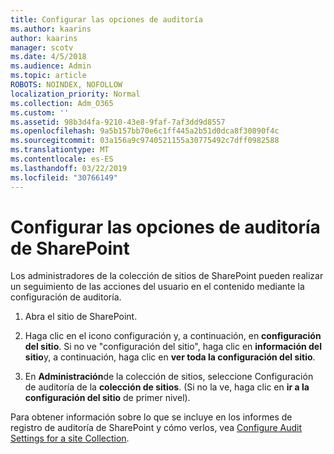 ```yaml
---
title: Configurar las opciones de auditoría
ms.author: kaarins
author: kaarins
manager: scotv
ms.date: 4/5/2018
ms.audience: Admin
ms.topic: article
ROBOTS: NOINDEX, NOFOLLOW
localization_priority: Normal
ms.collection: Adm_O365
ms.custom: ''
ms.assetid: 98b3d4fa-9210-43e8-9faf-7af3dd9d8557
ms.openlocfilehash: 9a5b157bb70e6c1ff445a2b51d0dca8f30890f4c
ms.sourcegitcommit: 03a156a9c9740521155a30775492c7dff0982588
ms.translationtype: MT
ms.contentlocale: es-ES
ms.lasthandoff: 03/22/2019
ms.locfileid: "30766149"
---
```

# <a name="configure-sharepoint-audit-settings"></a>Configurar las opciones de auditoría de SharePoint

Los administradores de la colección de sitios de SharePoint pueden realizar un seguimiento de las acciones del usuario en el contenido mediante la configuración de auditoría.
  
1. Abra el sitio de SharePoint.
    
2. Haga clic en el icono configuración y, a continuación, en **configuración del sitio**. Si no ve "configuración del sitio", haga clic en **información del sitio**y, a continuación, haga clic en **ver toda la configuración del sitio**.
    
3. En **Administración**de la colección de sitios, seleccione Configuración de auditoría de la **colección de sitios**. (Si no la ve, haga clic en **ir a la configuración del sitio** de primer nivel). 
    
Para obtener información sobre lo que se incluye en los informes de registro de auditoría de SharePoint y cómo verlos, vea [Configure Audit Settings for a site Collection](https://go.microsoft.com/fwlink/?linkid=404050).
  

